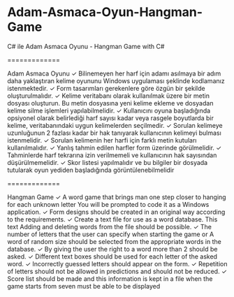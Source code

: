 # Adam-Asmaca-Oyun-Hangman-Game
C# ile Adam Asmaca Oyunu - Hangman Game with C#

=============

Adam Asmaca Oyunu
✓ Bilinemeyen her harf için adamı asılmaya bir adım daha yaklaştıran kelime oyununu
Windows uygulaması şeklinde kodlamanız istenmektedir.
✓ Form tasarımları gerekenlere göre özgün bir şekilde oluşturulmalıdır.
✓ Kelime veritabanı olarak kullanılmak üzere bir metin dosyası oluşturun. Bu metin
dosyasına yeni kelime ekleme ve dosyadan kelime silme işlemleri yapılabilmelidir.
✓ Kullanıcını oyuna başladığında opsiyonel olarak belirlediği harf sayısı kadar veya
rasgele boyutlarda bir kelime, veritabanındaki uygun kelimelerden seçilmedir.
✓ Sorulan kelimeye uzunluğunun 2 fazlası kadar bir hak tanıyarak kullanıcının kelimeyi
bulması istenmelidir.
✓ Sorulan kelimenin her harfi için farklı metin kutuları kullanılmalıdır.
✓ Yanlış tahmin edilen harfler form üzerinde görülmelidir.
✓ Tahminlerde harf tekrarına izin verilmemeli ve kullanıcının hak sayısından
düşürülmemelidir.
✓ Skor listesi yapılmalıdır ve bu bilgiler bir dosyada tutularak oyun yediden başladığında
görüntülenebilmelidir

=============

Hangman Game
✓ A word game that brings man one step closer to hanging for each unknown letter
You will be prompted to code it as a Windows application.
✓ Form designs should be created in an original way according to the requirements.
✓ Create a text file for use as a word database. This text
Adding and deleting words from the file should be possible.
✓ The number of letters that the user can specify when starting the game or
A word of random size should be selected from the appropriate words in the database.
✓ By giving the user the right to a word more than 2
should be asked.
✓ Different text boxes should be used for each letter of the asked word.
✓ Incorrectly guessed letters should appear on the form.
✓ Repetition of letters should not be allowed in predictions and
should not be reduced.
✓ Score list should be made and this information is kept in a file when the game starts from seven
must be able to be displayed